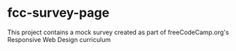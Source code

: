 # fcc-survey-page
This project contains a mock survey created as part of freeCodeCamp.org's Responsive Web Design curriculum
